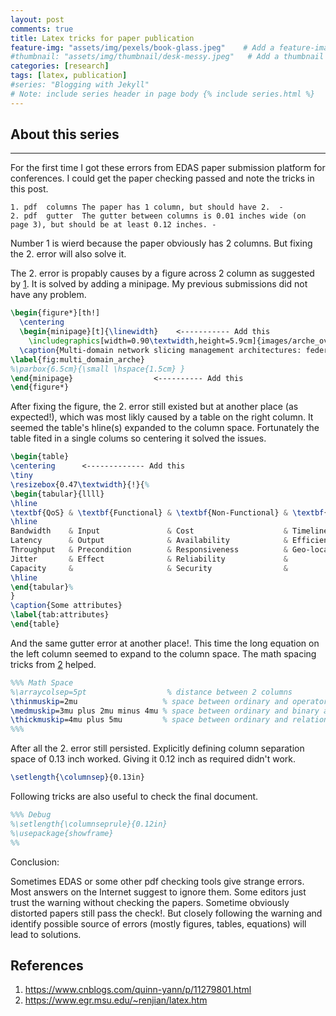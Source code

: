 ```yaml
---
layout: post
comments: true
title: Latex tricks for paper publication 
feature-img: "assets/img/pexels/book-glass.jpeg"    # Add a feature-image to the post
#thumbnail: "assets/img/thumbnail/desk-messy.jpeg"   # Add a thumbnail image on blog view
categories: [research]
tags: [latex, publication]
#series: "Blogging with Jekyll"
# Note: include series header in page body {% include series.html %}
---
```


## About this series 
----

For the first time I got these errors from EDAS paper submission platform for conferences. I could get the paper checking passed and note the tricks in this post.

```
1. pdf	columns	The paper has 1 column, but should have 2.	-
2. pdf	gutter	The gutter between columns is 0.01 inches wide (on page 3), but should be at least 0.12 inches.	-
```

Number 1 is wierd because the paper obviously has 2 columns. But fixing the 2. error will also solve it.

The 2. error is propably causes by a figure across 2 column as suggested by [1](https://www.cnblogs.com/quinn-yann/p/11279801.html). It is solved by adding a minipage. My previous submissions did not have any problem. 

``` latex
\begin{figure*}[th!]
  \centering
  \begin{minipage}[t]{\linewidth}    <----------- Add this
    \includegraphics[width=0.90\textwidth,height=5.9cm]{images/arche_overview}
  \caption{Multi-domain network slicing management architectures: federated (left), brokering (right). The dotted arrows show stakeholder-neutral communication and the solid arrows show operator specific network protocols}
\label{fig:multi_domain_arche}
%\parbox{6.5cm}{\small \hspace{1.5cm} }
\end{minipage}                  <---------- Add this
\end{figure*}
```

After fixing the figure, the 2. error still existed but at another place (as expected!), which was most likly caused by a table on the right column. It seemed the table's hline(s) expanded to the column space. Fortunately the table fited in a single colums so centering it solved the issues. 

``` latex
\begin{table}
\centering      <------------- Add this
\tiny
\resizebox{0.47\textwidth}{!}{%
\begin{tabular}{llll}
\hline
\textbf{QoS} & \textbf{Functional} & \textbf{Non-Functional} & \textbf{Other} \\
\hline
Bandwidth    & Input               & Cost                    & Timeliness     \\
Latency      & Output              & Availability            & Efficiency     \\
Throughput   & Precondition        & Responsiveness          & Geo-location    \\
Jitter       & Effect              & Reliability             &               \\
Capacity     &                     & Security                &               \\
\hline
\end{tabular}%
}
\caption{Some attributes}
\label{tab:attributes}
\end{table}
``` 

And the same gutter error at another place!. This time the long equation on the left column seemed to expand to the column space. The math spacing tricks from [2](https://www.egr.msu.edu/~renjian/latex.htm) helped.

``` latex
%%% Math Space
%\arraycolsep=5pt                  % distance between 2 columns
\thinmuskip=2mu                   % space between ordinary and operator atoms
\medmuskip=3mu plus 2mu minus 4mu % space between ordinary and binary atoms
\thickmuskip=4mu plus 5mu         % space between ordinary and relation atoms
%%%

```

After all the 2. error still persisted. Explicitly defining column separation space of 0.13 inch worked. Giving it 0.12 inch as required didn't work. 

``` latex
\setlength{\columnsep}{0.13in}
```

Following tricks are also useful to check the final document.

``` latex
%%% Debug
%\setlength{\columnseprule}{0.12in}
%\usepackage{showframe}
%%
```

Conclusion: 

Sometimes EDAS or some other pdf checking tools give strange errors. Most answers on the Internet suggest to ignore them. Some editors just trust the warning without checking the papers. Sometime obviously distorted papers still pass the check!. But closely following the warning and identify possible source of errors (mostly figures, tables, equations) will lead to solutions. 

## References 

1. https://www.cnblogs.com/quinn-yann/p/11279801.html
2. https://www.egr.msu.edu/~renjian/latex.htm
